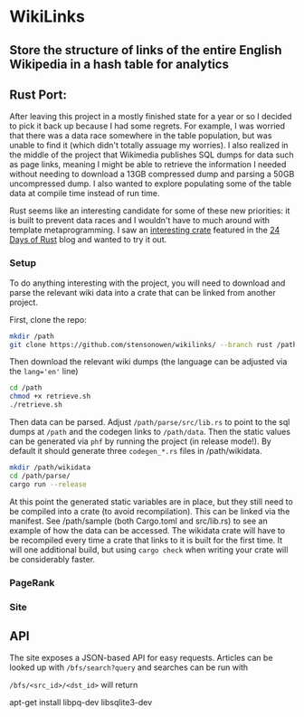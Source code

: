 # WikiLinks
## Store the structure of links of the entire English Wikipedia in a hash table for analytics

## Rust Port:

After leaving this project in a mostly finished state for a year or so I decided to pick it back up because I had some regrets. For example, I was worried that there was a data race somewhere in the table population, but was unable to find it (which didn't totally assuage my worries). I also realized in the middle of the project that Wikimedia publishes SQL dumps for data such as page links, meaning I might be able to retrieve the information I needed without needing to download a 13GB compressed dump and parsing a 50GB uncompressed dump. I also wanted to explore populating some of the table data at compile time instead of run time. 

Rust seems like an interesting candidate for some of these new priorities: it is built to prevent data races and I wouldn't have to much around with template metaprogramming. I saw an [interesting crate](https://crates.io/crates/phf) featured in the [24 Days of Rust](https://siciarz.net/) blog and wanted to try it out.

### Setup

To do anything interesting with the project, you will need to download and parse the relevant wiki data into a crate that can be linked from another project.

First, clone the repo: 
```sh
mkdir /path 
git clone https://github.com/stensonowen/wikilinks/ --branch rust /path
```

Then download the relevant wiki dumps (the language can be adjusted via the `lang='en'` line)
```sh
cd /path
chmod +x retrieve.sh
./retrieve.sh
```

Then data can be parsed. Adjust `/path/parse/src/lib.rs` to point to the sql dumps at `/path` and the codegen links to `/path/data`. Then the static values can be generated via `phf` by running the project (in release mode!). By default it should generate three `codegen_*.rs` files in /path/wikidata.
```sh
mkdir /path/wikidata
cd /path/parse/
cargo run --release
```

At this point the generated static variables are in place, but they still need to be compiled into a crate (to avoid recompilation). This can be linked via the manifest. See /path/sample (both Cargo.toml and src/lib.rs) to see an example of how the data can be accessed. The wikidata crate will have to be recompiled every time a crate that links to it is built for the first time. It will one additional build, but using `cargo check` when writing your crate will be considerably faster.


### PageRank


### Site

## API

The site exposes a JSON-based API for easy requests. Articles can be looked up with `/bfs/search?query` and searches can be run with 

`/bfs/<src_id>/<dst_id>` will return 

apt-get install libpq-dev libsqlite3-dev
